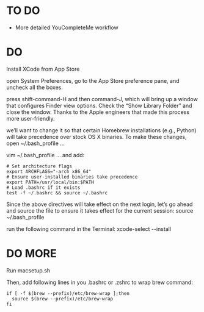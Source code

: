# TO DO
- More detailed YouCompleteMe workflow

# DO
Install XCode from App Store

open System Preferences, go to the App Store preference pane, and uncheck all the boxes.

press shift-command-H and then command-J, which will bring up a window that configures Finder view options. Check the “Show Library Folder” and close the window. Thanks to the Apple engineers that made this process more user-friendly.

we’ll want to change it so that certain Homebrew installations (e.g., Python) will take precedence over stock OS X binaries. To make these changes, open ~/.bash_profile …

vim ~/.bash_profile
… and add:

```
# Set architecture flags
export ARCHFLAGS="-arch x86_64"
# Ensure user-installed binaries take precedence
export PATH=/usr/local/bin:$PATH
# Load .bashrc if it exists
test -f ~/.bashrc && source ~/.bashrc
```

Since the above directives will take effect on the next login, let’s go ahead and source the file to ensure it takes effect for the current session:
source ~/.bash_profile

run the following command in the Terminal:
xcode-select --install


# DO MORE
Run macsetup.sh

Then, add following lines in you .bashrc or .zshrc to wrap brew command:
```
if [ -f $(brew --prefix)/etc/brew-wrap ];then
  source $(brew --prefix)/etc/brew-wrap
fi
```

